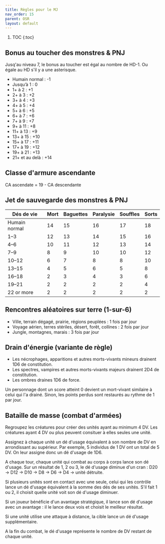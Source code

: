 ```yaml
---
title: Règles pour le MJ
nav_order: 15
parent: OSR
layout: default
---
```


1. TOC
{:toc}

## Bonus au toucher des monstres & PNJ
Jusq'au niveau 7, le bonus au toucher est égal au nombre de HD-1. Ou égale au HD s'il y a une asterisque.

- Humain normal : -1
- Jusqu’à 1 : 0
- 1+ à 2 : +1 
- 2+ à 3 : +2 
- 3+ à 4 : +3 
- 4+ à 5 : +4 
- 5+ à 6 : +5 
- 6+ à 7 : +6 
- 7+ à 9 : +7 
- 9+ à 11 : +8 
- 11+ à 13 : +9 
- 13+ à 15 : +10 
- 15+ à 17 : +11 
- 17+ à 19 : +12 
- 19+ à 21 : +13 
- 21+ et au delà : +14 

## Classe d'armure ascendante

CA ascendate = 19 - CA descendante

## Jet de sauvegarde des monstres & PNJ

| Dés de vie    | Mort | Baguettes | Paralysie | Souffles | Sorts |
| ------------- | ---- | --------- | --------- | -------- | ----- |
| Humain normal | 14   | 15        | 16        | 17       | 18    |
| 1–3           | 12   | 13        | 14        | 15       | 16    |
| 4–6           | 10   | 11        | 12        | 13       | 14    |
| 7–9           | 8    | 9         | 10        | 10       | 12    |
| 10–12         | 6    | 7         | 8         | 8        | 10    |
| 13–15         | 4    | 5         | 6         | 5        | 8     |
| 16–18         | 2    | 3         | 4         | 3        | 6     |
| 19–21         | 2    | 2         | 2         | 2        | 4     |
| 22 or more    | 2    | 2         | 2         | 2        | 2     |

## Rencontres aléatoires sur terre (1-sur-6)
- Ville, terrain dégagé, prairie, régions peuplées : 1 fois par jour
- Voyage aérien, terres stériles, désert, forêt, collines : 2 fois par jour
- Jungle, montagnes, marais : 3 fois par jour

## Drain d'énergie (variante de règle)
- Les nécrophages, apparitions et autres morts-vivants mineurs drainent 1D6 de constitution.
- Les spectres, vampires et autres morts-vivants majeurs drainent 2D4 de constitution.
- Les ombres draines 1D6 de force.

Un personnage dont un score atteint 0 devient un mort-vivant similaire à celui qui l'a drainé. Sinon, les points perdus sont restaurés au rythme de 1 par jour.

## Bataille de masse (combat d'armées)
Regroupez les créatures pour créer des unités ayant au minimum 4 DV. Les créatures ayant 4 DV ou plus peuvent consituer à elles seules une unité.

Assignez à chaque unité un dé d'usage équivalent à son nombre de DV en arrondissant au supérieur. Par exemple, 5 individus de 1 DV ont un total de 5 DV. On leur assigne donc un dé d'usage de 1D6.

A chaque tour, chaque unité qui combat au corps à corps lance son dé d'usage. Sur un résultat de 1, 2 ou 3, le dé d'usage diminue d'un cran : D20 → D12 → D10 → D8 → D6 → D4 → unité détruite.

Si plusieurs unités sont en contact avec une seule, celui qui les contrôle lance un dé d'usage équivalent à la somme des dés de ses unités. S'il fait 1 ou 2, il choisit quelle unité voit son dé d'usage diminuer.

Si un joueur bénéficie d'un avantage stratégique, il lance son dé d'usage avec un avantage : il le lance deux vois et choisit le meilleur résultat.

Si une unité utilise une attaque à distance, la cible lance un dé d'usage supplémentaire.

A la fin du combat, le dé d'usage représente le nombre de DV restant de chaque unité.